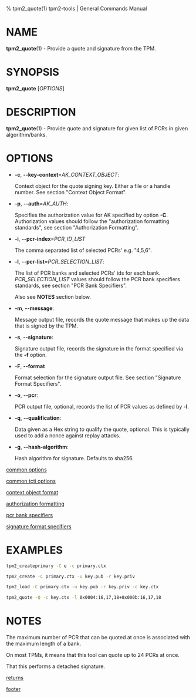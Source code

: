 % tpm2_quote(1) tpm2-tools | General Commands Manual

# NAME

**tpm2_quote**(1) - Provide a quote and signature from the TPM.

# SYNOPSIS

**tpm2_quote** [*OPTIONS*]

# DESCRIPTION

**tpm2_quote**(1) - Provide quote and signature for given list of PCRs in given algorithm/banks.

# OPTIONS

  * **-c**, **\--key-context**=_AK\_CONTEXT\_OBJECT_:

    Context object for the quote signing key. Either a file or a handle number.
    See section "Context Object Format".

  * **-p**, **\--auth**=_AK\_AUTH_:

    Specifies the authorization value for AK specified by option **-C**.
    Authorization values should follow the "authorization formatting standards",
    see section "Authorization Formatting".

  * **-i**, **\--pcr-index**=_PCR\_ID\_LIST_

    The comma separated list of selected PCRs' e.g. "4,5,6".

  * **-l**, **\--pcr-list**=_PCR\_SELECTION\_LIST_:

    The list of PCR banks and selected PCRs' ids for each bank.
    _PCR\_SELECTION\_LIST_ values should follow the
    PCR bank specifiers standards, see section "PCR Bank Specifiers".

    Also see **NOTES** section below.

  * **-m**, **\--message**:

    Message output file, records the quote message that makes up the data that
    is signed by the TPM.

  * **-s**, **\--signature**:

    Signature output file, records the signature in the format specified via the **-f**
    option.

  * **-F**, **\--format**

    Format selection for the signature output file. See section "Signature Format Specifiers".

  * **-o**, **\--pcr**:

    PCR output file, optional, records the list of PCR values as defined
    by **-l**.

  * **-q**, **\--qualification**:

    Data given as a Hex string to qualify the  quote, optional. This is typically
    used to add a nonce against replay attacks.

  * **-g**, **\--hash-algorithm**:

    Hash algorithm for signature. Defaults to sha256.

[common options](common/options.md)

[common tcti options](common/tcti.md)

[context object format](common/ctxobj.md)

[authorization formatting](common/authorizations.md)

[pcr bank specifiers](common/pcr.md)

[signature format specifiers](common/signature.md)

# EXAMPLES

```bash
tpm2_createprimary -C e -c primary.ctx

tpm2_create -C primary.ctx -u key.pub -r key.priv

tpm2_load -C primary.ctx -u key.pub -r key.priv -c key.ctx

tpm2_quote -Q -c key.ctx -l 0x0004:16,17,18+0x000b:16,17,18
```

# NOTES

The maximum number of PCR that can be quoted at once is associated
with the maximum length of a bank.

On most TPMs, it means that this tool can quote up to 24 PCRs
at once.

That this performs a detached signature.

[returns](common/returns.md)

[footer](common/footer.md)
